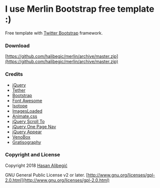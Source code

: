 I use Merlin Bootstrap free template :)
======
Free template with [Twitter Bootstrap](http://getbootstrap.com/) framework.

### Download

[https://github.com/halibegic/merlin/archive/master.zip](https://github.com/halibegic/merlin/archive/master.zip)

### Credits
 * [jQuery](http://jquery.com/)
 * [Tether](http://tether.io/)
 * [Bootstrap](http://getbootstrap.com/)
 * [Font Awesome](http://fortawesome.github.io/Font-Awesome/)
 * [Isotope](https://github.com/desandro/isotope)
 * [ImagesLoaded](https://github.com/desandro/imagesloaded)
 * [Animate.css](http://daneden.github.io/animate.css/)
 * [jQuery Scroll To](http://flesler.blogspot.com/2007/10/jqueryscrollto.html)
 * [jQuery One Page Nav](https://github.com/davist11/jQuery-One-Page-Nav)
 * [jQuery Appear](https://github.com/morr/jquery.appear)
 * [VenoBox](http://lab.veno.it/venobox/)
 * [Gratisography](http://www.gratisography.com/)

### Copyright and License

Copyright 2018 [Hasan Alibegić](https://halibegic.info/)

GNU General Public License v2 or later. [http://www.gnu.org/licenses/gpl-2.0.html](http://www.gnu.org/licenses/gpl-2.0.html)
